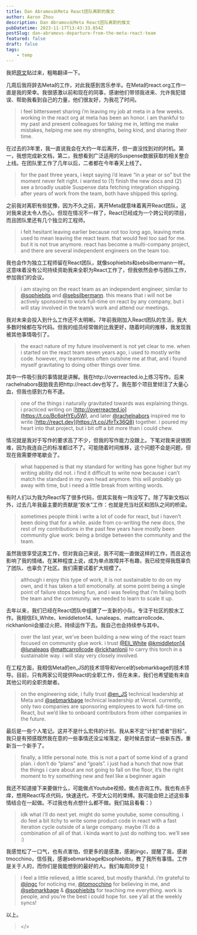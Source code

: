 ```yaml
---
title: Dan Abramov从Meta React团队离职的推文
author: Aaron Zhou
description: Dan Abramov从Meta React团队离职的推文
pubDatetime: 2023-11-17T13:43:33.854Z
postSlug: dan-abramovs-departure-from-the-meta-react-team
featured: false
draft: false
tags:
    - temp
---
```

我把[原文](https://twitter.com/dan_abramov/status/1682029195843739649)贴过来，粗略翻译一下。

几周后我将辞去Meta的工作，对此我感到苦乐参半。在Meta的react.org工作一直是我的荣幸。我很感激以前和现在的同事，感谢他们带领我进来、允许我犯错误、帮助我看到自己的力量，他们很友好，为我花了时间。

> i feel bittersweet sharing i’m leaving my job at meta in a few weeks. working in the react org at meta has been an honor. i am thankful to my past and present colleagues for taking me in, letting me make mistakes, helping me see my strengths, being kind, and sharing their time.

在过去的3年里，我一直说我会在大约一年后离开，但一直没找到对的时机。第一，我想完成新文档，第二，我想看到广泛适用的Suspense数据获取的相关整合上线。在团队里工作了几年以后，二者都在今年春天上线了。

> for the past three years, i kept saying i’d leave “in a year or so” but the moment never felt right. i wanted to (1) finish the new docs and (2) see a broadly usable Suspense data fetching integration shipping. after years of work from the team, both have shipped this spring.

之前我对离职有些犹豫，因为不久之前，离开Meta就意味着离开React团队，这对我来说太令人伤心。但现在情况不一样了，React已经成为一个跨公司的项目，而且团队里还有几个独立的工程师。

> i felt hesitant leaving earlier because not too long ago, leaving meta used to mean leaving the react team. that would feel too sad for me. but it is not true anymore. react has become a multi-company project, and there are several independent engineers on the team too.

我也会作为独立工程师留在React团队，就像sophiebits和sebsilbermann一样。这意味着没有公司持续资助我来全职为React工作了，但我依然会参与团队工作，参加我们的会议。

> i am staying on the react team as an independent engineer, similar to [@sophiebits](https://twitter.com/sophiebits) and [@sebsilbermann](https://twitter.com/sebsilbermann). this means that i will not be actively sponsored to work full-time on react by any company, but i will stay involved in the team’s work and attend our meetings.

我对未来会投入到什么工作还不太明晰。7年前我刚加入React团队的生活，我大多数时候都在写代码。但我的组员经常做的比我更好，随着时间的推移，我发现我被其他事情吸引了。

> the exact nature of my future involvement is not yet clear to me. when i started on the react team seven years ago, i used to mostly write code. however, my teammates often outshine me at that, and i found myself gravitating to doing other things over time.

其中一件吸引我的事情就是讲解。我在http://overreacted.io上练习写作。后来rachelnabors鼓励我去把http://react.dev也写了。我在那个项目里倾注了大量心血，但我也感到力有不逮。

> one of the things i naturally gravitated towards was explaining things. i practiced writing on [http://overreacted.io](https://t.co/Bc6qHYEu5W), and later [@rachelnabors](https://twitter.com/rachelnabors) inspired me to write [http://react.dev](https://t.co/JfirTx36Q8) together. i poured my heart into that project, but i bit off a bit more than i could chew.

情况就是我对于写作的要求高了不少，但我的写作能力没跟上。下笔对我来说很困难，因为我连自己的标准都过不了。可能随着时间推移，这个问题不会是问题，但现在我需要停笔歇会了。

> what happened is that my standard for writing has gone higher but my writing ability did not. i find it difficult to write now because i can’t match the standard in my own head anymore. this will probably go away with time, but i need a little break from writing words.

有时人们以为我为React写了很多代码，但其实我有一阵没写了。除了写新文档以外，过去几年我最主要的贡献是“胶水”工作：也就是充当社区和团队之间的桥梁。

> sometimes people think i write a lot of code for react, but i haven’t been doing that for a while. aside from co-writing the new docs, the rest of my contributions in the past few years have mostly been community glue work: being a bridge between the community and the team.

虽然我很享受这类工作，但对我自己来说，我不可能一直做这样的工作，而且这也影响了我的情绪。在某种程度上说，成为单点故障并不有趣，我已经觉得我既辜负了团队、也辜负了社区。我们需要试着扩大规模了。

> although i enjoy this type of work, it is not sustainable to do on my own, and it has taken a toll emotionally. at some point being a single point of failure stops being fun, and i was feeling that i’m failing both the team and the community. we needed to learn to scale it up.

去年以来，我们已经在React团队中组建了一支新的小队，专注于社区的胶水工作。我相信Eli_White、kmiddleton14、lunaleaps、mattcarrollcode、rickhanlonii会接过火把，持续运作下去。我自己也会持续参与其中。

> over the last year, we’ve been building a new wing of the react team focused on community glue work. i trust [@Eli_White](https://twitter.com/Eli_White) [@kmiddleton14](https://twitter.com/kmiddleton14) [@lunaleaps](https://twitter.com/lunaleaps) [@mattcarrollcode](https://twitter.com/mattcarrollcode) [@rickhanlonii](https://twitter.com/rickhanlonii) to carry this torch in a sustainable way. i will stay very closely involved.

在工程方面，我相信Meta的en_JS的技术领导和Vercel的sebmarkbage的技术领导。目前，只有两家公司提供React的全职工作，但在未来，我们也希望能有来自其他公司的全职贡献者。

> on the engineering side, i fully trust [@en_JS](https://twitter.com/en_JS) technical leadership at Meta and [@sebmarkbage](https://twitter.com/sebmarkbage) technical leadership at Vercel. currently, only two companies are sponsoring employees to work full-time on React, but we’d like to onboard contributors from other companies in the future.

最后是一些个人笔记。这并不是什么宏伟的计划。我从来不定“计划”或者“目标”。我只是有预感既然我在意的一些事情还没尘埃落定，是时候去尝试一些新东西，重新当一个新手了。

> finally, a little personal note. this is not a part of some kind of a grand plan. i don’t do “plans” and “goals”. i just had a hunch that now that the things i care about are not going to fall on the floor, it’s the right moment to try something new and feel like a beginner again

我还不知道接下来要做什么，可能做点Youtube视频，做点咨询工作。我也有点手痒，想用React写点代码，快速迭代，不受大公司的束缚。我可能会把上述这些事情结合在一起做。不过我也有点想什么都不做。我们姑且看看：）

> idk what i’ll do next yet. might do some youtube, some consulting. i do feel a bit itchy to write some product code in react with a fast iteration cycle outside of a large company. maybe i’ll do a combination of all of that. i kinda want to just do nothing too. we’ll see :)

我感觉松了一口气，也有点害怕，但更多的是感激，感谢jingc，提醒了我，感谢tmocchino，信任我，感谢sebmarkbage和sophiebits，教了我所有事情。工作是关于人的，而你们是我能想到的最好的人。我们每周同步见！

> i feel a little relieved, a little scared, but mostly thankful. i’m grateful to [@jingc](https://twitter.com/jingc) for noticing me, [@tomocchino](https://twitter.com/tomocchino) for believing in me, and [@sebmarkbage](https://twitter.com/sebmarkbage) & [@sophiebits](https://twitter.com/sophiebits) for teaching me everything. work is people, and you’re the best i could hope for. see y’all at the weekly syncs!

以上。

> </>